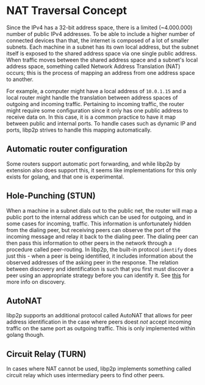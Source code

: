 # NAT Traversal Concept

Since the IPv4 has a 32-bit address space, there is a limited (~4.000.000) number of public IPv4 addresses. To be able to include a higher number of connected devices than that, the internet is composed of a lot of smaller subnets. Each machine in a subnet has its own local address, but the subnet itself is exposed to the shared address space via one single public address. When traffic moves between the shared address space and a subnet's local address space, something called Network Address Translation (NAT) occurs; this is the process of mapping an address from one address space to another.

For example, a computer might have a local address of `10.0.1.15` and a local router might handle the translation between address spaces of outgoing and incoming traffic. Pertaining to incoming traffic, the router might require some configuration since it only has one public address to receive data on. In this case, it is a common practice to have it map between public and internal ports. To handle cases such as dynamic IP and ports, libp2p strives to handle this mapping automatically.

## Automatic router configuration

Some routers support automatic port forwarding, and while libp2p by extension also does support this, it seems like implementations for this only exists for golang, and that one is experimental.

## Hole-Punching (STUN)

When a machine in a subnet dials out to the public net, the router will map a public port to the internal address which can be used for outgoing, and in some cases for incoming, traffic. This information is unfortunately hidden from the dialing peer, but receiving peers can observe the port of the incoming message and relay it back to the dialing peer. The dialing peer can then pass this information to other peers in the network through a procedure called peer-routing. In libp2p, the built-in protocol `identify` does just this - when a peer is being identified, it includes information about the observed addresses of the asking peer in the response. The relation between discovery and identification is such that you first must discover a peer using an appropriate strategy before you can identify it. See [this](./LIBP2P_CONCEPT_TRANSPORT.md#peer-routing) for more info on discovery.

## AutoNAT

libp2p supports an additional protocol called AutoNAT that allows for peer address identification in the case where peers doest _not_ accept incoming traffic on the same port as outgoing traffic. This is only implemented within golang though.

## Circuit Relay (TURN)

In cases where NAT cannot be used, libp2p implements something called circuit relay which uses intermediary peers to find other peers.